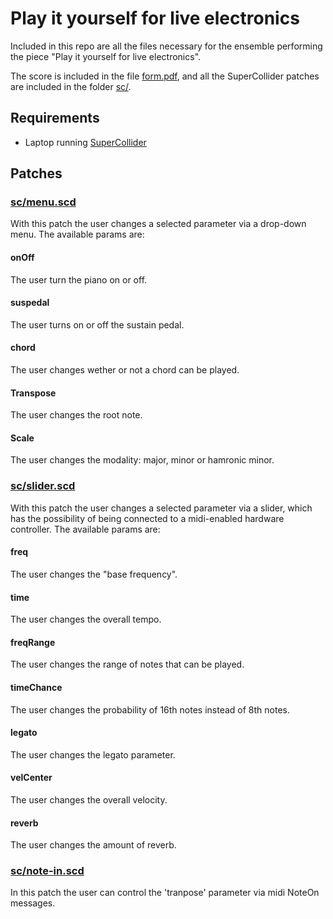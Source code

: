 # Play it yourself for live electronics

Included in this repo are all the files necessary for the ensemble performing the piece "Play it yourself for live electronics". 

The score is included in the file [form.pdf](form.pdf), and all the SuperCollider patches are included in the folder [sc/](sc/). 

## Requirements

- Laptop running [SuperCollider](https://supercollider.github.io/download)

## Patches

### [sc/menu.scd](sc/menu.scd)

With this patch the user changes a selected parameter via a drop-down menu. The available params are: 

#### onOff

The user turn the piano on or off.

#### suspedal

The user turns on or off the sustain pedal.

#### chord

The user changes wether or not a chord can be played.

#### Transpose

The user changes the root note.

#### Scale

The user changes the modality: major, minor or hamronic minor.

### [sc/slider.scd](sc/slider.scd)

With this patch the user changes a selected parameter via a slider, which has the possibility of being connected to a midi-enabled hardware controller. The available params are:

#### freq

The user changes the "base frequency".

#### time

The user changes the overall tempo.

#### freqRange

The user changes the range of notes that can be played.

#### timeChance

The user changes the probability of 16th notes instead of 8th notes.

#### legato

The user changes the legato parameter.

#### velCenter

The user changes the overall velocity.

#### reverb

The user changes the amount of reverb.

### [sc/note-in.scd](sc/note-in.scd)

In this patch the user can control the 'tranpose' parameter via midi NoteOn messages.


